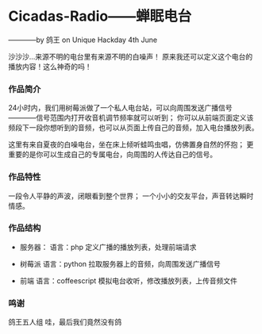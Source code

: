 # Cicadas-Radio——蝉眠电台
————by 鸽王 on Unique Hackday 4th June

沙沙沙...来源不明的电台里有来源不明的白噪声！
原来我还可以定义这个电台的播放内容！这么神奇的吗！

### 作品简介
24小时内，我们用树莓派做了一个私人电台站，可以向周围发送广播信号————信号范围内打开收音机调节频率就可以听到；
你可以从前端页面定义该频段下一段你想听到的音频，也可以从页面上传自己的音频，加入电台播放列表。

这里有来自夏夜的白噪电台，坐在床上倾听蛙鸣虫唱，仿佛置身自然的怀抱；
更重要的是你可以生成自己的专属电台，向周围的人传达自己的信号。

### 作品特性
一段令人平静的声波，闭眼看到整个世界；
一个小小的交友平台，声音转达瞬时情感。

### 作品结构
- 服务器：
  语言：php 
  定义广播的播放列表，处理前端请求

- 树莓派
  语言：python
  拉取服务器上的音频，向周围发送广播信号

- 前端
  语言：coffeescript
  模拟电台收听，修改播放列表，上传音频文件

### 鸣谢
鸽王五人组
哇，最后我们竟然没有鸽
